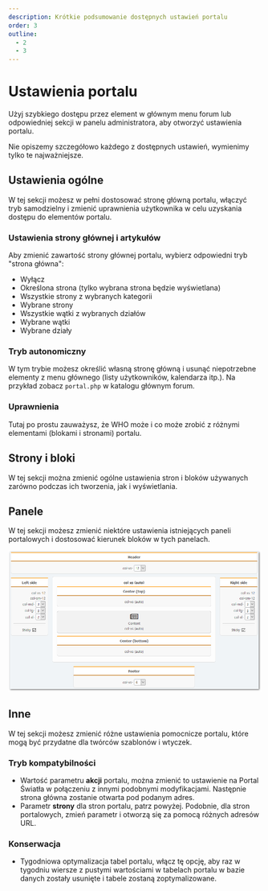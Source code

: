 ```yaml
---
description: Krótkie podsumowanie dostępnych ustawień portalu
order: 3
outline:
  - 2
  - 3
---
```


# Ustawienia portalu

Użyj szybkiego dostępu przez element w głównym menu forum lub odpowiedniej sekcji w panelu administratora, aby otworzyć ustawienia portalu.

Nie opiszemy szczegółowo każdego z dostępnych ustawień, wymienimy tylko te najważniejsze.

## Ustawienia ogólne

W tej sekcji możesz w pełni dostosować stronę główną portalu, włączyć tryb samodzielny i zmienić uprawnienia użytkownika w celu uzyskania dostępu do elementów portalu.

### Ustawienia strony głównej i artykułów

Aby zmienić zawartość strony głównej portalu, wybierz odpowiedni tryb "strona główna":

- Wyłącz
- Określona strona (tylko wybrana strona będzie wyświetlana)
- Wszystkie strony z wybranych kategorii
- Wybrane strony
- Wszystkie wątki z wybranych działów
- Wybrane wątki
- Wybrane działy

### Tryb autonomiczny

W tym trybie możesz określić własną stronę główną i usunąć niepotrzebne elementy z menu głównego (listy użytkowników, kalendarza itp.). Na przykład zobacz `portal.php` w katalogu głównym forum.

### Uprawnienia

Tutaj po prostu zauważysz, że WHO może i co może zrobić z różnymi elementami (blokami i stronami) portalu.

## Strony i bloki

W tej sekcji można zmienić ogólne ustawienia stron i bloków używanych zarówno podczas ich tworzenia, jak i wyświetlania.

## Panele

W tej sekcji możesz zmienić niektóre ustawienia istniejących paneli portalowych i dostosować kierunek bloków w tych panelach.

![Panels](panels.png)

## Inne

W tej sekcji możesz zmienić różne ustawienia pomocnicze portalu, które mogą być przydatne dla twórców szablonów i wtyczek.

### Tryb kompatybilności

- Wartość parametru **akcji** portalu, można zmienić to ustawienie na Portal Światła w połączeniu z innymi podobnymi modyfikacjami. Następnie strona główna zostanie otwarta pod podanym adres.
- Parametr **strony** dla stron portalu, patrz powyżej. Podobnie, dla stron portalowych, zmień parametr i otworzą się za pomocą różnych adresów URL.

### Konserwacja

- Tygodniowa optymalizacja tabel portalu, włącz tę opcję, aby raz w tygodniu wiersze z pustymi wartościami w tabelach portalu w bazie danych zostały usunięte i tabele zostaną zoptymalizowane.
